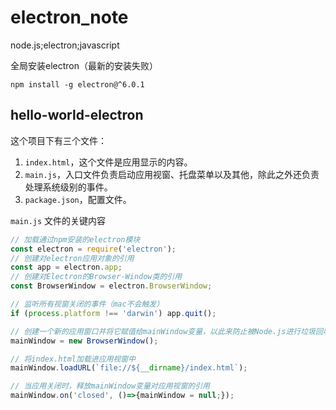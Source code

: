 # electron_note
node.js;electron;javascript

全局安装electron（最新的安装失败）

`npm install -g electron@^6.0.1`

## hello-world-electron

这个项目下有三个文件：

1. `index.html`，这个文件是应用显示的内容。
2. `main.js`，入口文件负责启动应用视窗、托盘菜单以及其他，除此之外还负责处理系统级别的事件。
3. `package.json`，配置文件。

`main.js` 文件的关键内容

```js
// 加载通过npm安装的electron模块
const electron = require('electron');
// 创建对electron应用对象的引用
const app = electron.app;
// 创建对Electron的Browser-Window类的引用
const BrowserWindow = electron.BrowserWindow;

// 监听所有视窗关闭的事件（mac不会触发）
if (process.platform !== 'darwin') app.quit();

// 创建一个新的应用窗口并将它赋值给mainWindow变量，以此来防止被Node.js进行垃圾回收的时候将视窗关闭 
mainWindow = new BrowserWindow();

// 将index.html加载进应用视窗中
mainWindow.loadURL(`file://${__dirname}/index.html`);

// 当应用关闭时，释放mainWindow变量对应用视窗的引用
mainWindow.on('closed', ()=>{mainWindow = null;});
```

